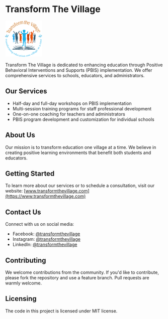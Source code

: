 # Transform The Village

![Transform The Village Logo](./TransformTheVillage_HomePage_files/Logo2.png)

Transform The Village is dedicated to enhancing education through Positive Behavioral Interventions and Supports (PBIS) implementation. We offer comprehensive services to schools, educators, and administrators.

## Our Services

- Half-day and full-day workshops on PBIS implementation
- Multi-session training programs for staff professional development
- One-on-one coaching for teachers and administrators
- PBIS program development and customization for individual schools

## About Us

Our mission is to transform education one village at a time. We believe in creating positive learning environments that benefit both students and educators.

## Getting Started

To learn more about our services or to schedule a consultation, visit our website: [www.transformthevillage.com](https://www.transformthevillage.com)

## Contact Us

Connect with us on social media:
- Facebook: [@transformthevillage](https://www.facebook.com/transformthevillage)
- Instagram: [@transformthevillage](https://www.instagram.com/transformthevillage)
- LinkedIn: [@transformthevillage](https://www.linkedin.com/company/transformthevillage)

## Contributing

We welcome contributions from the community. If you'd like to contribute, please fork the repository and use a feature branch. Pull requests are warmly welcome.

## Licensing

The code in this project is licensed under MIT license.
